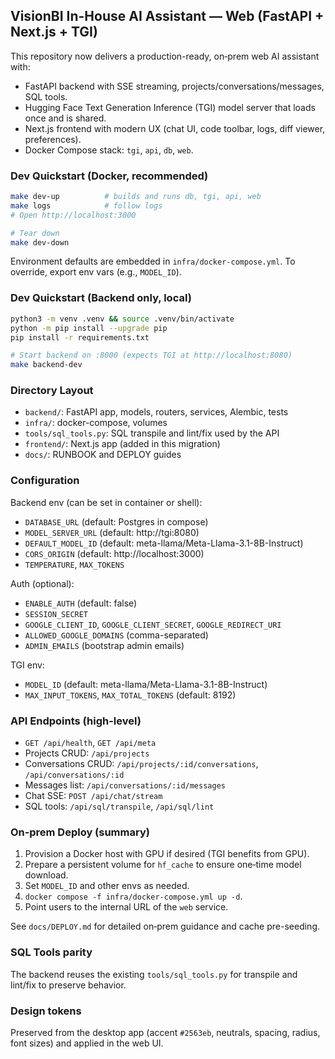 ## VisionBI In-House AI Assistant — Web (FastAPI + Next.js + TGI)

This repository now delivers a production-ready, on‑prem web AI assistant with:
- FastAPI backend with SSE streaming, projects/conversations/messages, SQL tools.
- Hugging Face Text Generation Inference (TGI) model server that loads once and is shared.
- Next.js frontend with modern UX (chat UI, code toolbar, logs, diff viewer, preferences).
- Docker Compose stack: `tgi`, `api`, `db`, `web`.

### Dev Quickstart (Docker, recommended)
```bash
make dev-up          # builds and runs db, tgi, api, web
make logs            # follow logs
# Open http://localhost:3000

# Tear down
make dev-down
```

Environment defaults are embedded in `infra/docker-compose.yml`. To override, export env vars (e.g., `MODEL_ID`).

### Dev Quickstart (Backend only, local)
```bash
python3 -m venv .venv && source .venv/bin/activate
python -m pip install --upgrade pip
pip install -r requirements.txt

# Start backend on :8000 (expects TGI at http://localhost:8080)
make backend-dev
```

### Directory Layout
- `backend/`: FastAPI app, models, routers, services, Alembic, tests
- `infra/`: docker-compose, volumes
- `tools/sql_tools.py`: SQL transpile and lint/fix used by the API
- `frontend/`: Next.js app (added in this migration)
- `docs/`: RUNBOOK and DEPLOY guides

### Configuration
Backend env (can be set in container or shell):
- `DATABASE_URL` (default: Postgres in compose)
- `MODEL_SERVER_URL` (default: http://tgi:8080)
- `DEFAULT_MODEL_ID` (default: meta-llama/Meta-Llama-3.1-8B-Instruct)
- `CORS_ORIGIN` (default: http://localhost:3000)
- `TEMPERATURE`, `MAX_TOKENS`

Auth (optional):
- `ENABLE_AUTH` (default: false)
- `SESSION_SECRET`
- `GOOGLE_CLIENT_ID`, `GOOGLE_CLIENT_SECRET`, `GOOGLE_REDIRECT_URI`
- `ALLOWED_GOOGLE_DOMAINS` (comma-separated)
- `ADMIN_EMAILS` (bootstrap admin emails)

TGI env:
- `MODEL_ID` (default: meta-llama/Meta-Llama-3.1-8B-Instruct)
- `MAX_INPUT_TOKENS`, `MAX_TOTAL_TOKENS` (default: 8192)

### API Endpoints (high-level)
- `GET /api/health`, `GET /api/meta`
- Projects CRUD: `/api/projects`
- Conversations CRUD: `/api/projects/:id/conversations`, `/api/conversations/:id`
- Messages list: `/api/conversations/:id/messages`
- Chat SSE: `POST /api/chat/stream`
- SQL tools: `/api/sql/transpile`, `/api/sql/lint`

### On‑prem Deploy (summary)
1) Provision a Docker host with GPU if desired (TGI benefits from GPU).
2) Prepare a persistent volume for `hf_cache` to ensure one‑time model download.
3) Set `MODEL_ID` and other envs as needed.
4) `docker compose -f infra/docker-compose.yml up -d`.
5) Point users to the internal URL of the `web` service.

See `docs/DEPLOY.md` for detailed on‑prem guidance and cache pre-seeding.

### SQL Tools parity
The backend reuses the existing `tools/sql_tools.py` for transpile and lint/fix to preserve behavior.

### Design tokens
Preserved from the desktop app (accent `#2563eb`, neutrals, spacing, radius, font sizes) and applied in the web UI.

